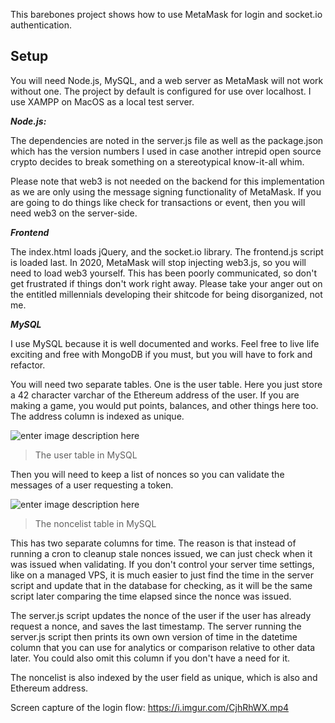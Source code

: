 This barebones project shows how to use MetaMask for login and socket.io authentication.

## Setup

You will need Node.js, MySQL, and a web server as MetaMask will not work without one. The project by default is configured for use over localhost. I use XAMPP on MacOS as a local test server.

***Node.js:***

The dependencies are noted in the server.js file as well as the package.json which has the version numbers I used in case another intrepid open source crypto decides to break something on a stereotypical know-it-all whim.

Please note that web3 is not needed on the backend for this implementation as we are only using the message signing functionality of MetaMask. If you are going to do things like check for transactions or event, then you will need web3 on the server-side.

***Frontend***

The index.html loads jQuery, and the socket.io library. The frontend.js script is loaded last. In 2020, MetaMask will stop injecting web3.js, so you will need to load web3 yourself. This has been poorly communicated, so don't get frustrated if things don't work right away. Please take your anger out on the entitled millennials developing their shitcode for being disorganized, not me.

***MySQL***

I use MySQL because it is well documented and works. Feel free to live life exciting and free with MongoDB if you must, but you will have to fork and refactor.

You will need two separate tables. One is the user table. Here you just store a 42 character varchar of the Ethereum address of the user. If you are making a game, you would put points, balances, and other things here too. The address column is indexed as unique.

![enter image description here](https://i.imgur.com/pYfLsN6.png)
> The user table in MySQL

Then you will need to keep a list of nonces so you can validate the messages of a user requesting a token.

![enter image description here](https://i.imgur.com/8g7F15f.png)
> The noncelist table in MySQL

This has two separate columns for time. The reason is that instead of running a cron to cleanup stale nonces issued, we can just check when it was issued when validating. If you don't control your server time settings, like on a managed VPS, it is much easier to just find the time in the server script and update that in the database for checking, as it will be the same script later comparing the time elapsed since the nonce was issued.

The server.js script updates the nonce of the user if the user has already request a nonce, and saves the last timestamp. The server running the server.js script then prints its own  own version of time in the datetime column that you can use for analytics or comparison relative to other data later. You could also omit this column if you don't have a need for it.

The noncelist is also indexed by the user field as unique, which is also and Ethereum address.

Screen capture of the login flow: https://i.imgur.com/CjhRhWX.mp4